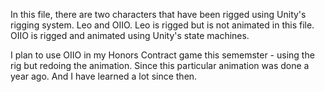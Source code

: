 In this file, there are two characters that have been rigged using Unity's rigging system. Leo and OIIO. Leo is rigged but is not animated in this file. OIIO is rigged and animated using Unity's state machines.

I plan to use OIIO in my Honors Contract game this sememster - using the rig but redoing the animation. Since this particular animation was done a year ago. And I have learned a lot since then.
